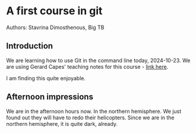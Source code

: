 # A first course in git

Authors: Stavrina Dimosthenous, Big TB

## Introduction

We are learning how to use Git in the command line today, 2024-10-23.
We are using Gerard Capes' teaching notes for this course - [link here](gcapes.github.io/git-course).

I am finding this quite enjoyable.

## Afternoon impressions

We are in the afternoon hours now. In the northern hemisphere. We just found out they will have to redo their helicopters.
Since we are in the northern hemisphere, it is quite dark, already.
